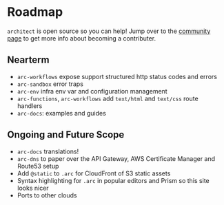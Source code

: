 # Roadmap

`architect` is open source so you can help! Jump over to the [community page](/intro/community) to get more info about becoming a contributer.

## Nearterm

- `arc-workflows` expose support structured http status codes and errors
- `arc-sandbox` error traps
- `arc-env` infra env var and configuration management
- `arc-functions`, `arc-workflows` add `text/html` and `text/css` route handlers
- `arc-docs`: examples and guides

## Ongoing and Future Scope

- `arc-docs` translations!
- `arc-dns` to paper over the API Gateway, AWS Certificate Manager and Route53 setup
- Add `@static` to `.arc` for CloudFront of S3 static assets
- Syntax highlighting for `.arc` in popular editors and Prism so this site looks nicer
- Ports to other clouds
